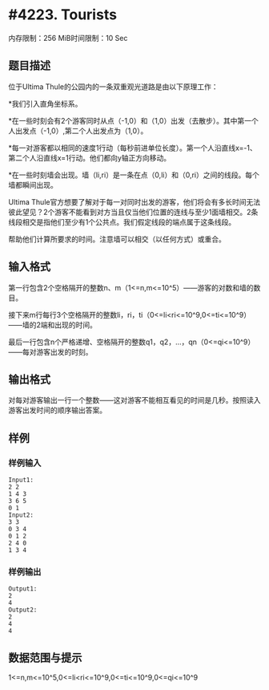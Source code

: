 # #4223. Tourists

内存限制：256 MiB时间限制：10 Sec

## 题目描述

位于Ultima Thule的公园内的一条双重观光道路是由以下原理工作：

*我们引入直角坐标系。

*在一些时刻会有2个游客同时从点（-1,0）和（1,0）出发（去散步）。其中第一个人出发点（-1,0）,第二个人出发点为（1,0）。

*每一对游客都以相同的速度1行动（每秒前进单位长度）。第一个人沿直线x=-1、第二个人沿直线x=1行动。他们都向y轴正方向移动。

*在一些时刻墙会出现。墙（li,ri）是一条在点（0,li）和（0,ri）之间的线段。每个墙都瞬间出现。

Ultima Thule官方想要了解对于每一对同时出发的游客，他们将会有多长时间无法彼此望见？2个游客不能看到对方当且仅当他们位置的连线与至少1面墙相交。2条线段相交是指他们至少有1个公共点。我们假定线段的端点属于这条线段。

帮助他们计算所要求的时间。注意墙可以相交（以任何方式）或重合。

## 输入格式

第一行包含2个空格隔开的整数n、m（1<=n,m<=10^5）&mdash;&mdash;游客的对数和墙的数目。

接下来m行每行3个空格隔开的整数li，ri，ti（0<=li<ri<=10^9,0<=ti<=10^9）&mdash;&mdash;墙的2端和出现的时间。

最后一行包含n个严格递增、空格隔开的整数q1，q2，&hellip;，qn（0<=qi<=10^9）&mdash;&mdash;每对游客出发的时刻。

## 输出格式

对每对游客输出一行一个整数&mdash;&mdash;这对游客不能相互看见的时间是几秒。按照读入游客出发时间的顺序输出答案。

## 样例

### 样例输入

    
    Input1:
    2 2
    1 4 3
    3 6 5
    0 1
    Input2:
    3 3
    0 3 4
    0 1 2
    2 4 0
    1 3 4
    

### 样例输出

    
    Output1:
    2
    4
    Output2:
    2
    4
    4
    

## 数据范围与提示

1<=n,m<=10^5,0<=li<ri<=10^9,0<=ti<=10^9,0<=qi<=10^9
